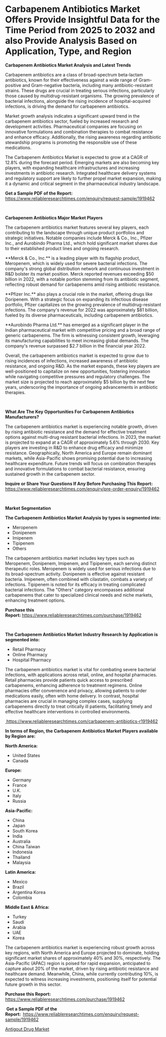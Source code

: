 <p><h1>Carbapenem Antibiotics Market Offers Provide Insightful Data for the Time Period from 2025 to 2032 and also Provide Analysis Based on Application, Type, and Region</h1></p><p><strong>Carbapenem Antibiotics Market Analysis and Latest Trends</strong></p>
<p><p>Carbapenem antibiotics are a class of broad-spectrum beta-lactam antibiotics, known for their effectiveness against a wide range of Gram-positive and Gram-negative bacteria, including many antibiotic-resistant strains. These drugs are crucial in treating serious infections, particularly those caused by multidrug-resistant organisms. The growing prevalence of bacterial infections, alongside the rising incidence of hospital-acquired infections, is driving the demand for carbapenem antibiotics.</p><p>Market growth analysis indicates a significant upward trend in the carbapenem antibiotics sector, fueled by increased research and development activities. Pharmaceutical companies are focusing on innovative formulations and combination therapies to combat resistance and enhance efficacy. Additionally, the rising awareness regarding antibiotic stewardship programs is promoting the responsible use of these medications. </p><p>The Carbapenem Antibiotics Market is expected to grow at a CAGR of 12.8% during the forecast period. Emerging markets are also becoming key players, with expanding healthcare infrastructures and increasing investments in antibiotic research. Integrated healthcare delivery systems and regulatory support are likely to further propel market expansion, making it a dynamic and critical segment in the pharmaceutical industry landscape.</p></p>
<p><strong>Get a Sample PDF of the Report:&nbsp;</strong> <a href="https://www.reliableresearchtimes.com/enquiry/request-sample/1919462?utm_campaign=2454&utm_medium=2&utm_source=Github&utm_content=ia&utm_term=08032025&utm_id=carbapenem-antibiotics">https://www.reliableresearchtimes.com/enquiry/request-sample/1919462</a></p>
<p>&nbsp;</p>
<p><strong>Carbapenem Antibiotics Major Market Players</strong></p>
<p><p>The carbapenem antibiotics market features several key players, each contributing to the landscape through unique product portfolios and strategic initiatives. Notable companies include Merck & Co., Inc., Pfizer Inc., and Aurobindo Pharma Ltd., which hold significant market shares due to their established product lines and ongoing research.</p><p>**Merck & Co., Inc.** is a leading player with its flagship product, Meropenem, which is widely used for severe bacterial infections. The company's strong global distribution network and continuous investment in R&D bolster its market position. Merck reported revenues exceeding $50 billion in 2022, with a notable portion stemming from its antibiotic segment, reflecting robust demand for carbapenems amid rising antibiotic resistance.</p><p>**Pfizer Inc.** also plays a crucial role in the market, offering drugs like Doripenem. With a strategic focus on expanding its infectious disease portfolio, Pfizer capitalizes on the growing prevalence of multidrug-resistant infections. The company's revenue for 2022 was approximately $81 billion, fueled by its diverse pharmaceuticals, including carbapenem antibiotics.</p><p>**Aurobindo Pharma Ltd.** has emerged as a significant player in the Indian pharmaceutical market with competitive pricing and a broad range of generic carbapenems. The firm is witnessing consistent growth, leveraging its manufacturing capabilities to meet increasing global demands. The company's revenue surpassed $2.7 billion in the financial year 2022.</p><p>Overall, the carbapenem antibiotics market is expected to grow due to rising incidences of infections, increased awareness of antibiotic resistance, and ongoing R&D. As the market expands, these key players are well-positioned to capitalize on new opportunities, fostering innovation while navigating competitive pressures and regulatory challenges. The market size is projected to reach approximately $5 billion by the next few years, underscoring the importance of ongoing advancements in antibiotic therapies.</p></p>
<p>&nbsp;</p>
<p><strong>What Are The Key Opportunities For Carbapenem Antibiotics Manufacturers?</strong></p>
<p><p>The carbapenem antibiotics market is experiencing notable growth, driven by rising antibiotic resistance and the demand for effective treatment options against multi-drug resistant bacterial infections. In 2023, the market is projected to expand at a CAGR of approximately 5.6% through 2030. Key players are investing in R&D to enhance drug efficacy and minimize resistance. Geographically, North America and Europe remain dominant markets, while Asia-Pacific shows promising potential due to increasing healthcare expenditure. Future trends will focus on combination therapies and innovative formulations to combat bacterial resistance, ensuring sustained growth in the carbapenem sector.</p></p>
<p><strong>Inquire or Share Your Questions If Any Before Purchasing This Report:</strong> <a href="https://www.reliableresearchtimes.com/enquiry/pre-order-enquiry/1919462?utm_campaign=2454&utm_medium=2&utm_source=Github&utm_content=ia&utm_term=08032025&utm_id=carbapenem-antibiotics">https://www.reliableresearchtimes.com/enquiry/pre-order-enquiry/1919462</a></p>
<p>&nbsp;</p>
<p><strong>Market Segmentation</strong></p>
<p><strong>The Carbapenem Antibiotics Market Analysis by types is segmented into:</strong></p>
<p><ul><li>Meropenem</li><li>Donipenem</li><li>Imipenem</li><li>Tipipenem</li><li>Others</li></ul></p>
<p><p>The carbapenem antibiotics market includes key types such as Meropenem, Donipenem, Imipenem, and Tipipenem, each serving distinct therapeutic roles. Meropenem is widely used for serious infections due to its broad-spectrum activity. Donipenem is effective against resistant bacteria. Imipenem, often combined with cilastatin, combats a variety of infections. Tipipenem is noted for its efficacy in treating complicated bacterial infections. The "Others" category encompasses additional carbapenems that cater to specialized clinical needs and niche markets, enhancing treatment options.</p></p>
<p><strong>Purchase this Report:&nbsp;</strong><a href="https://www.reliableresearchtimes.com/purchase/1919462?utm_campaign=2454&utm_medium=2&utm_source=Github&utm_content=ia&utm_term=08032025&utm_id=carbapenem-antibiotics">https://www.reliableresearchtimes.com/purchase/1919462</a></p>
<p>&nbsp;</p>
<p><strong>The Carbapenem Antibiotics Market Industry Research by Application is segmented into:</strong></p>
<p><ul><li>Retail Pharmacy</li><li>Online Pharmacy</li><li>Hospital Pharmacy</li></ul></p>
<p><p>The carbapenem antibiotics market is vital for combating severe bacterial infections, with applications across retail, online, and hospital pharmacies. Retail pharmacies provide patients quick access to prescribed carbapenems, enhancing adherence to treatment regimens. Online pharmacies offer convenience and privacy, allowing patients to order medications easily, often with home delivery. In contrast, hospital pharmacies are crucial in managing complex cases, supplying carbapenems directly to treat critically ill patients, facilitating timely and effective healthcare interventions in controlled environments.</p></p>
<p><a href="https://www.reliableresearchtimes.com/carbapenem-antibiotics-r1919462?utm_campaign=2454&utm_medium=2&utm_source=Github&utm_content=ia&utm_term=08032025&utm_id=carbapenem-antibiotics">&nbsp;https://www.reliableresearchtimes.com/carbapenem-antibiotics-r1919462</a></p>
<p><strong>In terms of Region, the Carbapenem Antibiotics Market Players available by Region are:</strong></p>
<p>
    <p> <strong> North America: </strong>
        <ul>
            <li>United States</li>
            <li>Canada</li>
        </ul>
        </p> 
    <p> <strong> Europe: </strong>
        <ul>
            <li>Germany</li>
            <li>France</li>
            <li>U.K.</li>
            <li>Italy</li>
            <li>Russia</li>
        </ul>
        </p> 
    <p> <strong> Asia-Pacific: </strong>
        <ul>
            <li>China</li>
            <li>Japan</li>
            <li>South Korea</li>
            <li>India</li>
            <li>Australia</li>
            <li>China Taiwan</li>
            <li>Indonesia</li>
            <li>Thailand</li>
            <li>Malaysia</li>
        </ul>
        </p> 
    <p> <strong> Latin America: </strong>
        <ul>
            <li>Mexico</li>
            <li>Brazil</li>
            <li>Argentina Korea</li>
            <li>Colombia</li>
        </ul>
        </p> 
    <p> <strong> Middle East & Africa: </strong>
        <ul>
            <li>Turkey</li>
            <li>Saudi</li>
            <li>Arabia</li>
            <li>UAE</li>
            <li>Korea</li>
        </ul>
    </p>
    </p>
<p><p>The carbapenem antibiotics market is experiencing robust growth across key regions, with North America and Europe projected to dominate, holding significant market shares of approximately 40% and 30%, respectively. The Asia-Pacific (APAC) region is poised for rapid expansion, anticipated to capture about 20% of the market, driven by rising antibiotic resistance and healthcare demand. Meanwhile, China, while currently contributing 10%, is expected to witness increasing investments, positioning itself for potential future growth in this sector.</p></p>
<p><strong>Purchase this Report: </strong><a href="https://www.reliableresearchtimes.com/purchase/1919462?utm_campaign=2454&utm_medium=2&utm_source=Github&utm_content=ia&utm_term=08032025&utm_id=carbapenem-antibiotics">https://www.reliableresearchtimes.com/purchase/1919462</a></p>
<p>&nbsp;<strong>Get a Sample PDF of the Report:&nbsp;&nbsp;</strong><a href="https://www.reliableresearchtimes.com/enquiry/request-sample/1919462?utm_campaign=2454&utm_medium=2&utm_source=Github&utm_content=ia&utm_term=08032025&utm_id=carbapenem-antibiotics">https://www.reliableresearchtimes.com/enquiry/request-sample/1919462</a></p>
<p><strong></strong></p>
<p><p><a href="https://github.com/antonioc6hal/Market-Research-Report-List-1/blob/main/antigout-drug-market.md?utm_campaign=2454&utm_medium=2&utm_source=Github&utm_content=ia&utm_term=08032025&utm_id=carbapenem-antibiotics">Antigout Drug Market</a></p></p>